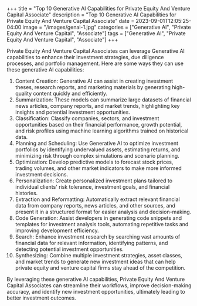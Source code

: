 +++
title = "Top 10 Generative AI Capabilities for Private Equity And Venture Capital Associate"
description = "Top 10 Generative AI Capabilities for Private Equity And Venture Capital Associate"
date = 2023-09-01T12:05:25-04:00
image = "/images/genai-1.jpg"
categories = ["Generative AI", "Private Equity And Venture Capital", "Associate"]
tags = ["Generative AI", "Private Equity And Venture Capital", "Associate"]
+++

Private Equity And Venture Capital Associates can leverage Generative AI capabilities to enhance their investment strategies, due diligence processes, and portfolio management. Here are some ways they can use these generative AI capabilities:

1. Content Creation: Generative AI can assist in creating investment theses, research reports, and marketing materials by generating high-quality content quickly and efficiently.
2. Summarization: These models can summarize large datasets of financial news articles, company reports, and market trends, highlighting key insights and potential investment opportunities.
3. Classification: Classify companies, sectors, and investment opportunities based on their financial performance, growth potential, and risk profiles using machine learning algorithms trained on historical data.
4. Planning and Scheduling: Use Generative AI to optimize investment portfolios by identifying undervalued assets, estimating returns, and minimizing risk through complex simulations and scenario planning.
5. Optimization: Develop predictive models to forecast stock prices, trading volumes, and other market indicators to make more informed investment decisions.
6. Personalization: Create personalized investment plans tailored to individual clients' risk tolerance, investment goals, and financial histories.
7. Extraction and Reformatting: Automatically extract relevant financial data from company reports, news articles, and other sources, and present it in a structured format for easier analysis and decision-making.
8. Code Generation: Assist developers in generating code snippets and templates for investment analysis tools, automating repetitive tasks and improving development efficiency.
9. Search: Enhance investment research by searching vast amounts of financial data for relevant information, identifying patterns, and detecting potential investment opportunities.
10. Synthesizing: Combine multiple investment strategies, asset classes, and market trends to generate new investment ideas that can help private equity and venture capital firms stay ahead of the competition.

By leveraging these generative AI capabilities, Private Equity And Venture Capital Associates can streamline their workflows, improve decision-making accuracy, and identify new investment opportunities, ultimately leading to better investment outcomes.